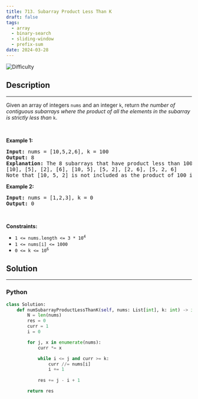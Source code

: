 ```yaml
---
title: 713. Subarray Product Less Than K
draft: false
tags: 
  - array
  - binary-search
  - sliding-window
  - prefix-sum
date: 2024-03-28
---
```


![Difficulty](https://img.shields.io/badge/Difficulty-Medium-blue.svg)

## Description

---
<p>Given an array of integers <code>nums</code> and an integer <code>k</code>, return <em>the number of contiguous subarrays where the product of all the elements in the subarray is strictly less than </em><code>k</code>.</p>

<p>&nbsp;</p>
<p><strong class="example">Example 1:</strong></p>

<pre>
<strong>Input:</strong> nums = [10,5,2,6], k = 100
<strong>Output:</strong> 8
<strong>Explanation:</strong> The 8 subarrays that have product less than 100 are:
[10], [5], [2], [6], [10, 5], [5, 2], [2, 6], [5, 2, 6]
Note that [10, 5, 2] is not included as the product of 100 is not strictly less than k.
</pre>

<p><strong class="example">Example 2:</strong></p>

<pre>
<strong>Input:</strong> nums = [1,2,3], k = 0
<strong>Output:</strong> 0
</pre>

<p>&nbsp;</p>
<p><strong>Constraints:</strong></p>

<ul>
	<li><code>1 &lt;= nums.length &lt;= 3 * 10<sup>4</sup></code></li>
	<li><code>1 &lt;= nums[i] &lt;= 1000</code></li>
	<li><code>0 &lt;= k &lt;= 10<sup>6</sup></code></li>
</ul>


## Solution

---
### Python
``` py title='subarray-product-less-than-k'
class Solution:
    def numSubarrayProductLessThanK(self, nums: List[int], k: int) -> int:
        N = len(nums)
        res = 0
        curr = 1
        i = 0

        for j, x in enumerate(nums):
            curr *= x

            while i <= j and curr >= k:
                curr //= nums[i]
                i += 1
            
            res += j - i + 1

        return res

```

